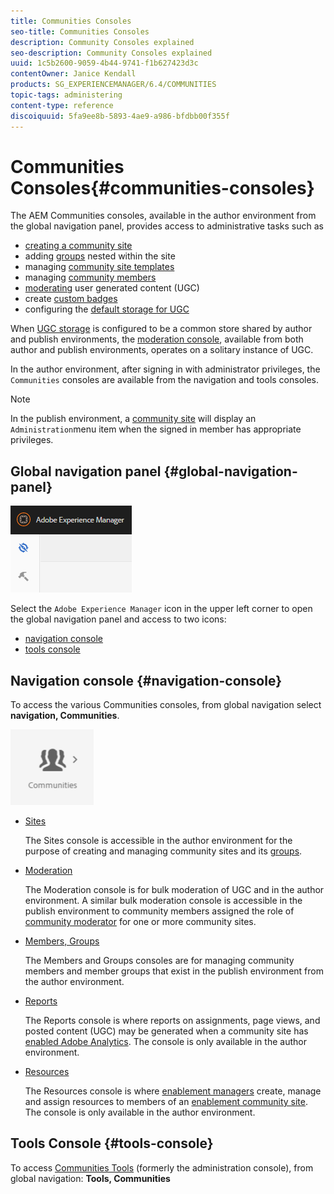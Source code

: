 ```yaml
---
title: Communities Consoles
seo-title: Communities Consoles
description: Community Consoles explained
seo-description: Community Consoles explained
uuid: 1c5b2600-9059-4b44-9741-f1b627423d3c
contentOwner: Janice Kendall
products: SG_EXPERIENCEMANAGER/6.4/COMMUNITIES
topic-tags: administering
content-type: reference
discoiquuid: 5fa9ee8b-5893-4ae9-a986-bfdbb00f355f
---
```


# Communities Consoles{#communities-consoles}

The AEM Communities consoles, available in the author environment from the global navigation panel, provides access to administrative tasks such as

* [creating a community site](/help/communities/sites-console.md)
* adding [groups](/help/communities/groups.md) nested within the site
* managing [community site templates](/help/communities/sites.md)
* managing [community members](/help/communities/members.md)
* [moderating](/help/communities/moderate-ugc.md) user generated content (UGC)
* create [custom badges](/help/communities/badges.md)
* configuring the [default storage for UGC](/help/communities/srp-config.md)

When [UGC storage](/help/communities/working-with-srp.md) is configured to be a common store shared by author and publish environments, the [moderation console](/help/communities/moderation.md), available from both author and publish environments, operates on a solitary instance of UGC.

In the author environment, after signing in with administrator privileges, the `Communities` consoles are available from the navigation and tools consoles.

>[!NOTE]
>
>In the publish environment, a [community site](/help/communities/sites-console.md) will display an `Administration`menu item when the signed in member has appropriate privileges.

## Global navigation panel {#global-navigation-panel}

![](assets/chlimage_1-91.png)

Select the `Adobe Experience Manager` icon in the upper left corner to open the global navigation panel and access to two icons:

* [navigation console](#navigation-console)
* [tools console](/help/communities/tools.md)

## Navigation console {#navigation-console}

To access the various Communities consoles, from global navigation select **navigation, Communities**.

![](assets/chlimage_1-92.png)

* [Sites](/help/communities/sites-console.md)  
  
  The Sites console is accessible in the author environment for the purpose of creating and managing community sites and its [groups](/help/communities/groups.md).

* [Moderation](/help/communities/moderation.md)  
  
  The Moderation console is for bulk moderation of UGC and in the author environment. A similar bulk moderation console is accessible in the publish environment to community members assigned the role of [community moderator](/help/communities/users.md#publishenvironmentusersandgroups) for one or more community sites.

* [Members, Groups](/help/communities/members.md)  
  
  The Members and Groups consoles are for managing community members and member groups that exist in the publish environment from the author environment.

* [Reports](/help/communities/reports.md)  
  
  The Reports console is where reports on assignments, page views, and posted content (UGC) may be generated when a community site has [enabled Adobe Analytics](/help/communities/sites-console.md#analytics). The console is only available in the author environment.

* [Resources](/help/communities/resources.md)  
  
  The Resources console is where [enablement managers](/help/communities/enablement.md#communitymanagers) create, manage and assign resources to members of an [enablement community site](/help/communities/overview.md#enablement-community). The console is only available in the author environment.

## Tools Console {#tools-console}

To access [Communities Tools](/help/communities/tools.md) (formerly the administration console), from global navigation: **Tools, Communities**
